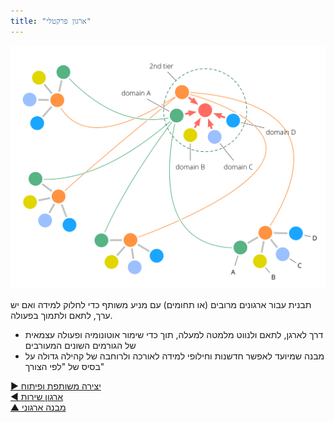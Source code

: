 ```yaml
---
title: "ארגון פרקטלי"
---
```



![right,fit](img/structural-patterns/fractal-organization.png)

תבנית עבור ארגונים מרובים (או תחומים) עם מניע משותף כדי לחלוק למידה ואם יש ערך, לתאם ולתמוך בפעולה.

- דרך לארגן, לתאם ולנווט מלמטה למעלה, תוך כדי שימור אוטונומיה ופעולה עצמאית של הגורמים השונים המעורבים
- מבנה שמיועד לאפשר חדשנות וחילופי למידה לאורכה ולרוחבה של קהילה גדולה על בסיס של "לפי הצורך"

[&#9654; יצירה משותפת ופיתוח](co-creation-and-evolution.html)<br/>[&#9664; ארגון שירות](service-organization.html)<br/>[&#9650; מבנה ארגוני](organizational-structure.html)

